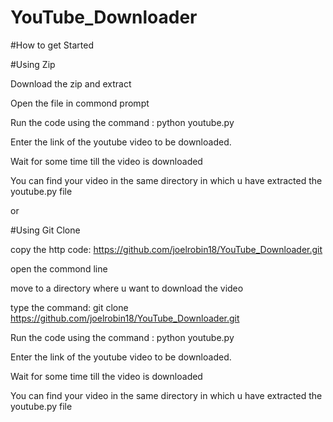 # YouTube_Downloader

#How to get Started

#Using Zip

Download the zip and extract 

Open the file in commond prompt

Run the code using the command : python youtube.py

Enter the link of the youtube video to be downloaded.

Wait for some time till the video is downloaded

You can find your video in the same directory in which u have extracted the youtube.py file

or 

#Using Git Clone

copy the http code: https://github.com/joelrobin18/YouTube_Downloader.git

open the commond line

move to a directory where u want to download the video

type the command: git clone https://github.com/joelrobin18/YouTube_Downloader.git

Run the code using the command : python youtube.py

Enter the link of the youtube video to be downloaded.

Wait for some time till the video is downloaded

You can find your video in the same directory in which u have extracted the youtube.py file

